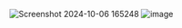 ![Screenshot 2024-10-06 165248](https://github.com/user-attachments/assets/1fa10039-04e6-4618-aacd-338a3e2aa59a)
![image](https://github.com/user-attachments/assets/30c271ad-955c-4800-9de6-fd6ddef89f64)
